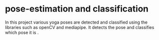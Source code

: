 # pose-estimation and classification
In this project various yoga poses are detected and classified using the libraries such as openCV and mediapipe.
It detects the pose and classifies which pose it is .
